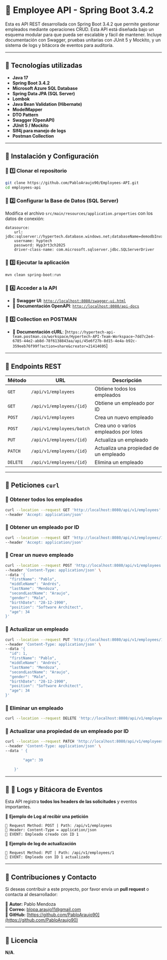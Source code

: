 # 🏢 Employee API - Spring Boot 3.4.2

Esta es API REST desarrollada con Spring Boot 3.4.2 que permite gestionar empleados mediante operaciones CRUD.
Esta API está diseñada bajo un esquema modular para que pueda ser escalable y fácil de mantener.
Incluye documentación con Swagger, pruebas unitarias con JUnit 5 y Mockito, y un sistema de logs y bitácora de eventos para auditoría.

---

## 🚀 Tecnologías utilizadas
- **Java 17**
- **Spring Boot 3.4.2**
- **Microsoft Azure SQL Database**
- **Spring Data JPA (SQL Server)**
- **Lombok**
- **Java Bean Validation (Hibernate)**
- **ModelMapper**
- **DTO Pattern**
- **Swagger (OpenAPI)**
- **JUnit 5 / Mockito**
- **Slf4j para manejo de logs**
- **Postman Collection**

---

## 📌 Instalación y Configuración

### 👅 1️⃣ Clonar el repositorio
```sh
git clone https://github.com/PabloAraujo90/Employees-API.git
cd employees-api
```

### 👅 2️⃣ Configurar la Base de Datos (SQL Server)
Modifica el archivo `src/main/resources/application.properties` con los datos de conexión:

```properties
datasource:
    url: jdbc:sqlserver://hypertech.database.windows.net;databaseName=demodbInvx;
    username: hyptech
    password: Hyp3rt3ch2025
    driver-class-name: com.microsoft.sqlserver.jdbc.SQLServerDriver
```

### 👅 3️⃣ Ejecutar la aplicación
```sh
mvn clean spring-boot:run
```

### 👅 4️⃣ Acceder a la API
- 📝 **Swagger UI**: [`http://localhost:8080/swagger-ui.html`](http://localhost:8080/swagger-ui.html)  
- 📝 **Documentación OpenAPI**: [`http://localhost:8080/api-docs`](http://localhost:8080/api-docs)  


### 👅 5️⃣ Collection en POSTMAN
- 📝 **Documentación cURL**: [`https://hypertech-api-team.postman.co/workspace/Hypertech-API-Team-Workspace~7dd7c2e4-6785-44e2-ab8d-78f6138843aa/api/45e6f27b-8d15-4e4a-b92c-359eeb76f99f?action=share&creator=21414695`]
---

## 📌 Endpoints REST

| Método | URL | Descripción |
|--------|-----|------------|
| `GET` | `/api/v1/employees` | Obtiene todos los empleados |
| `GET` | `/api/v1/employees/{id}` | Obtiene un empleado por ID |
| `POST` | `/api/v1/employees` | Crea un nuevo empleado |
| `POST` | `/api/v1/employees/batch` | Crea uno o varios empleados por lotes |
| `PUT` | `/api/v1/employees/{id}` | Actualiza un empleado |
| `PATCH` | `/api/v1/employees/{id}` | Actualiza una propiedad de un empleado |
| `DELETE` | `/api/v1/employees/{id}` | Elimina un empleado |

---

## 📌 Peticiones `curl`

### 📍 **Obtener todos los empleados**
```sh
curl --location --request GET 'http://localhost:8080/api/v1/employees' \
--header 'Accept: application/json'
```

### 📍 **Obtener un empleado por ID**
```sh
curl --location --request GET 'http://localhost:8080/api/v1/employees/1' \
--header 'Accept: application/json'
```

### 📍 **Crear un nuevo empleado**
```sh
curl --location --request POST 'http://localhost:8080/api/v1/employees' \
--header 'Content-Type: application/json' \
--data '{
  "firstName": "Pablo",
  "middleName": "Andrés",
  "lastName": "Mendoza",
  "secondLastName": "Araujo",
  "gender": "Male",
  "birthDate": "28-12-1990",
  "position": "Software Architect",
  "age": 34
}'
```

### 📍 **Actualizar un empleado**
```sh
curl --location --request PUT 'http://localhost:8080/api/v1/employees/1' \
--header 'Content-Type: application/json' \
--data '{
  "id": 1,
  "firstName": "Pablo",
  "middleName": "Andrés",
  "lastName": "Mendoza",
  "secondLastName": "Araujo",
  "gender": "Male",
  "birthDate": "28-12-1990",
  "position": "Software Architect",
  "age": 34
}'
```

### 📍 **Eliminar un empleado**
```sh
curl --location --request DELETE 'http://localhost:8080/api/v1/employees/1'
```

### 📍 **Actualizar una propiedad de un empleado por ID**
```sh
curl --location --request PATCH 'http://localhost:8080/api/v1/employees/2' \
--header 'Content-Type: application/json' \
--data ' {
        
        "age": 39
        
    }'
```
---

## 📌 📝 Logs y Bitácora de Eventos

Esta API registra **todos los headers de las solicitudes** y eventos importantes.

📍 **Ejemplo de Log al recibir una petición**
```plaintext
📌 Request Method: POST | Path: /api/v1/employees
📌 Header: Content-Type = application/json
📌 EVENT: Empleado creado con ID 1
```

📍 **Ejemplo de log de actualización**
```plaintext
📌 Request Method: PUT | Path: /api/v1/employees/1
📌 EVENT: Empleado con ID 1 actualizado
```

---

## 🚀 Contribuciones y Contacto
Si deseas contribuir a este proyecto, por favor envía un **pull request** o contacta al desarrollador:

📍 **Autor:** Pablo Mendoza  
📍 **Correo:** blopa.araujo11@gmail.com  
📍 **GitHub:** [https://github.com/PabloAraujo90](https://github.com/PabloAraujo90)  

---

## 📌 Licencia
**N/A**.  
```

